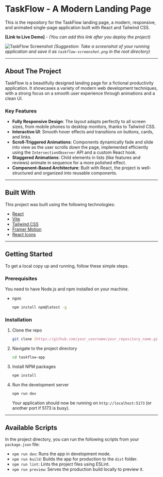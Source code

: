 # TaskFlow - A Modern Landing Page

This is the repository for the TaskFlow landing page, a modern, responsive, and animated single-page application built with React and Tailwind CSS.

**[Link to Live Demo]** - _(You can add this link after you deploy the project)_

![TaskFlow Screenshot](./taskflow-screenshot.png)
_(Suggestion: Take a screenshot of your running application and save it as `taskflow-screenshot.png` in the root directory)_

---

## About The Project

TaskFlow is a beautifully designed landing page for a fictional productivity application. It showcases a variety of modern web development techniques, with a strong focus on a smooth user experience through animations and a clean UI.

### Key Features

- **Fully Responsive Design**: The layout adapts perfectly to all screen sizes, from mobile phones to desktop monitors, thanks to Tailwind CSS.
- **Interactive UI**: Smooth hover effects and transitions on buttons, cards, and links.
- **Scroll-Triggered Animations**: Components dynamically fade and slide into view as the user scrolls down the page, implemented efficiently using the `IntersectionObserver` API and a custom React hook.
- **Staggered Animations**: Child elements in lists (like features and reviews) animate in sequence for a more polished effect.
- **Component-Based Architecture**: Built with React, the project is well-structured and organized into reusable components.

---

## Built With

This project was built using the following technologies:

- [React](https://reactjs.org/)
- [Vite](https://vitejs.dev/)
- [Tailwind CSS](https://tailwindcss.com/)
- [Framer Motion](https://www.framer.com/motion/)
- [React Icons](https://react-icons.github.io/react-icons/)

---

## Getting Started

To get a local copy up and running, follow these simple steps.

### Prerequisites

You need to have Node.js and npm installed on your machine.

- npm
  ```sh
  npm install npm@latest -g
  ```

### Installation

1.  Clone the repo
    ```sh
    git clone [https://github.com/your_username/your_repository_name.git](https://github.com/your_username/your_repository_name.git)
    ```
2.  Navigate to the project directory
    ```sh
    cd taskflow-app
    ```
3.  Install NPM packages
    ```sh
    npm install
    ```
4.  Run the development server
    ```sh
    npm run dev
    ```
    Your application should now be running on `http://localhost:5173` (or another port if 5173 is busy).

---

## Available Scripts

In the project directory, you can run the following scripts from your `package.json` file:

- `npm run dev`: Runs the app in development mode.
- `npm run build`: Builds the app for production to the `dist` folder.
- `npm run lint`: Lints the project files using ESLint.
- `npm run preview`: Serves the production build locally to preview it.
